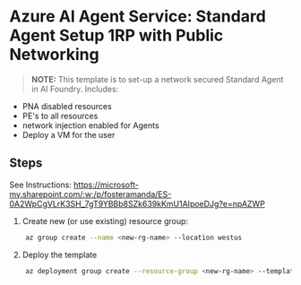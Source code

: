 # Azure AI Agent Service: Standard Agent Setup 1RP with Public Networking

> **NOTE:** This template is to set-up a network secured Standard Agent in AI Foundry. Includes: 
* PNA disabled resources
* PE's to all resources
* network injection enabled for Agents
* Deploy a VM for the user

## Steps 

See Instructions: https://microsoft-my.sharepoint.com/:w:/p/fosteramanda/ES-0A2WpCgVLrK3SH_7gT9YBBb8SZk639kKmU1AIpoeDJg?e=npAZWP


1. Create new (or use existing) resource group:

```bash
    az group create --name <new-rg-name> --location westus
```

2. Deploy the template

```bash
    az deployment group create --resource-group <new-rg-name> --template-file main.bicep
```
